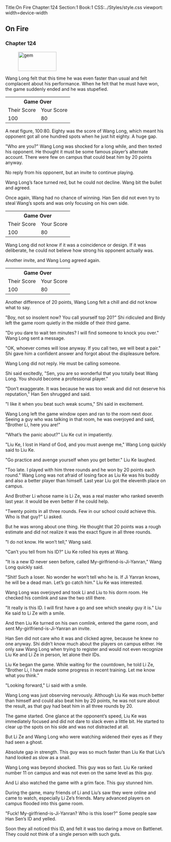 Title:On Fire
Chapter:124
Section:1
Book:1
CSS:../Styles/style.css
viewport: width=device-width

## On Fire
### Chapter 124

<figure>
	<img src="../Images/gem.gif" alt="gem" id="gem" width="120" height="60" />
</figure>


Wang Long felt that this time he was even faster than usual and felt complacent about his performance. When he felt that he must have won, the game suddenly ended and he was stupefied.

<div class="tables">
    <table class="center">
        <tr>
            <th colspan="2">Game Over</th>
        </tr><tr>
            <td>Their Score</td>
            <td>Your Score</td>
        </tr><tr>
            <td>100</td>
            <td>80</td>
        </tr>
    </table>
</div>

A neat figure, 100:80. Eighty was the score of Wang Long, which meant his opponent got all one hundred spots when he just hit eighty. A huge gap.

"Who are you?" Wang Long was shocked for a long while, and then texted his opponent. He thought it must be some famous player’s alternate account. There were few on campus that could beat him by 20 points anyway.

No reply from his opponent, but an invite to continue playing.

Wang Long’s face turned red, but he could not decline. Wang bit the bullet and agreed.

Once again, Wang had no chance of winning. Han Sen did not even try to steal Wang’s spots and was only focusing on his own side.

<div class="tables">
    <table class="center">
        <tr>
            <th colspan="2">Game Over</th>
        </tr><tr>
            <td>Their Score</td>
            <td>Your Score</td>
        </tr><tr>
            <td>100</td>
            <td>80</td>
        </tr>
    </table>
    <!--The result was again 100:80.-->
</div>

Wang Long did not know if it was a coincidence or design. If it was deliberate, he could not believe how strong his opponent actually was.

Another invite, and Wang Long agreed again.

<div class="tables">
    <table class="center">
        <tr>
            <th colspan="2">Game Over</th>
        </tr><tr>
            <td>Their Score</td>
            <td>Your Score</td>
        </tr><tr>
            <td>100</td>
            <td>80</td>
        </tr>
    </table>
    <!--The result was the same, 100:80. -->
</div>

Another difference of 20 points, Wang Long felt a chill and did not know what to say.

"Boy, not so insolent now? You call yourself top 20?" Shi ridiculed and Birdy left the game room quietly in the middle of their third game.

"Do you dare to wait ten minutes? I will find someone to knock you over." Wang Long sent a message.

"OK, whoever comes will lose anyway. If you call two, we will beat a pair." Shi gave him a confident answer and forgot about the displeasure before.

Wang Long did not reply. He must be calling someone.

Shi said excitedly, "Sen, you are so wonderful that you totally beat Wang Long. You should become a professional player."

"Don’t exaggerate. It was because he was too weak and did not deserve his reputation," Han Sen shrugged and said.

"I like it when you beat such weak scums," Shi said in excitement.

Wang Long left the game window open and ran to the room next door. Seeing a guy who was talking in that room, he was overjoyed and said, "Brother Li, here you are!"

"What’s the panic about?" Liu Ke cut in impatiently.

"Liu Ke, I lost in Hand of God, and you must avenge me," Wang Long quickly said to Liu Ke.

"Go practice and avenge yourself when you get better." Liu Ke laughed.

"Too late. I played with him three rounds and he won by 20 points each round." Wang Long was not afraid of losing face as Liu Ke was his buddy and also a better player than himself. Last year Liu got the eleventh place on campus.

And Brother Li whose name is Li Ze, was a real master who ranked seventh last year. it would be even better if he could help.

"Twenty points in all three rounds. Few in our school could achieve this. Who is that guy?" Li asked.

But he was wrong about one thing. He thought that 20 points was a rough estimate and did not realize it was the exact figure in all three rounds.

"I do not know. He won’t tell," Wang said.

"Can’t you tell from his ID?" Liu Ke rolled his eyes at Wang.

"It is a new ID never seen before, called My-girlfriend-is-Ji-Yanran," Wang Long quickly said.

"Shit! Such a loser. No wonder he won’t tell who he is. If Ji Yanran knows, he will be a dead man. Let’s go catch him." Liu Ke was interested.

Wang Long was overjoyed and took Li and Liu to his dorm room. He checked his comlink and saw the two still there.

"It really is this ID. I will first have a go and see which sneaky guy it is." Liu Ke said to Li Ze with a smile.

And then Liu Ke turned on his own comlink, entered the game room, and sent My-girlfriend-is-Ji-Yanran an invite.

Han Sen did not care who it was and clicked agree, because he knew no one anyway. Shi didn’t know much about the players on campus either. He only saw Wang Long when trying to register and would not even recognize Liu Ke and Li Ze in person, let alone their IDs.

Liu Ke began the game. While waiting for the countdown, he told Li Ze, "Brother Li, I have made some progress in recent training. Let me know what you think."

"Looking forward," Li said with a smile.

Wang Long was just observing nervously. Although Liu Ke was much better than himself and could also beat him by 20 points, he was not sure about the result, as that guy had beat him in all three rounds by 20.

The game started. One glance at the opponent’s speed, Liu Ke was immediately focused and did not dare to slack even a little bit. He started to clear up the spots on his side and was not distracted at all.

But Li Ze and Wang Long who were watching widened their eyes as if they had seen a ghost.

Absolute gap in strength. This guy was so much faster than Liu Ke that Liu’s hand looked as slow as a snail.

Wang Long was beyond shocked. This guy was so fast. Liu Ke ranked number 11 on campus and was not even on the same level as this guy.

And Li also watched the game with a grim face. This guy stunned him.

During the game, many friends of Li and Liu’s saw they were online and came to watch, especially Li Ze’s friends. Many advanced players on campus flooded into this game room.

"Fuck! My-girlfriend-is-Ji-Yanran? Who is this loser?" Some people saw Han Sen’s ID and yelled.

Soon they all noticed this ID, and felt it was too daring a move on Battlenet. They could not think of a single person with such guts.